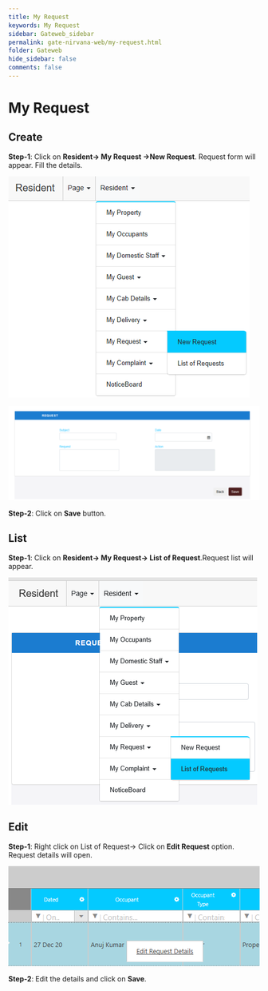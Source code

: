 ```yaml
---
title: My Request
keywords: My Request
sidebar: Gateweb_sidebar
permalink: gate-nirvana-web/my-request.html
folder: Gateweb
hide_sidebar: false
comments: false
---
```


# My Request

## Create

**Step-1**:  Click on **Resident-> My Request ->New Request**. Request form will appear. Fill the details.

![](/images/RReuestCreateSelectMenuweb.png)

![](/images/RReuestCreateSelectFormweb.png)

**Step-2**: Click on **Save** button.


## List


**Step-1**:   Click on **Resident-> My Request-> List of Request**.Request list will appear.

![](/images/RReuestListweb.png)



## Edit


**Step-1**: Right click on List of Request-> Click on **Edit Request** option. Request details will open.
                                   


![](/images/RRequestEditweb.png)


**Step-2**: Edit the details and click on **Save**.
